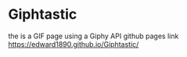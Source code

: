 # Giphtastic
the is a GIF page using a Giphy API
github pages link https://edward1890.github.io/Giphtastic/
